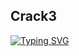 ## Crack3

[![Typing SVG](https://readme-typing-svg.herokuapp.com?color=D90000&lines=UPDATING+FB+TOOL)](https://git.io/typing-svg)






